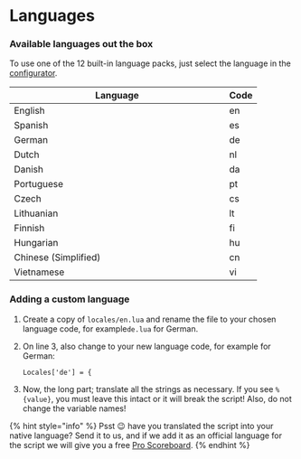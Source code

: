 # Languages

### Available languages out the box

To use one of the 12 built-in language packs, just select the language in the [configurator](https://configurator.jgscripts.com/advanced-garages).

<table><thead><tr><th width="365">Language</th><th>Code</th></tr></thead><tbody><tr><td>English</td><td>en</td></tr><tr><td>Spanish</td><td>es</td></tr><tr><td>German</td><td>de</td></tr><tr><td>Dutch</td><td>nl</td></tr><tr><td>Danish</td><td>da</td></tr><tr><td>Portuguese</td><td>pt</td></tr><tr><td>Czech</td><td>cs</td></tr><tr><td>Lithuanian</td><td>lt</td></tr><tr><td>Finnish</td><td>fi</td></tr><tr><td>Hungarian</td><td>hu</td></tr><tr><td>Chinese (Simplified)</td><td>cn</td></tr><tr><td>Vietnamese</td><td>vi</td></tr></tbody></table>

### Adding a custom language

1. Create a copy of `locales/en.lua` and rename the file to your chosen language code, for example`de.lua` for German.
2.  On line 3, also change to your new language code, for example for German:

    `Locales['de'] = {`
3. Now, the long part; translate all the strings as necessary. If you see `%{value}`, you must leave this intact or it will break the script! Also, do not change the variable names!

{% hint style="info" %}
Psst :wink: have you translated the script into your native language? Send it to us, and if we add it as an official language for the script we will give you a free [Pro Scoreboard](https://jgscripts.com/qb-esx-pro-scoreboard.html).
{% endhint %}

